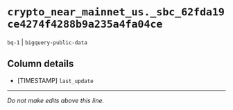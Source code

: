# `crypto_near_mainnet_us._sbc_62fda19ce4274f4288b9a235a4fa04ce`
`bq-1` | `bigquery-public-data`

## Column details
* [TIMESTAMP] `last_update`

-------------------------------------------------------------------------------
*Do not make edits above this line.*
